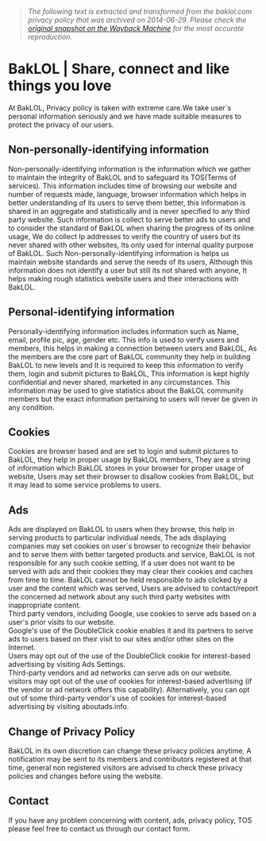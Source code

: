 > *The following text is extracted and transformed from the baklol.com privacy policy that was archived on 2014-06-29. Please check the [original snapshot on the Wayback Machine](https://web.archive.org/web/20140629120733id_/http%3A//baklol.com/privacy) for the most accurate reproduction.*

# BakLOL | Share, connect and like things you love

At BakLOL, Privacy policy is taken with extreme care.We take user`s personal information seriously and we have made suitable measures to protect the privacy of our users. 

## Non-personally-identifying information

Non-personally-identifying information is the information which we gather to maintain the integrity of BakLOL and to safeguard its TOS(Terms of services). This information includes time of browsing our website and number of requests made, language, browser information which helps in better understanding of its users to serve them better, this information is shared in an aggregate and statistically and is never specified to any third party website. Such information is collect to serve better ads to users and to consider the standard of BakLOL when sharing the progress of its online usage, We do collect Ip addresses to verify the country of users but its never shared with other websites, Its only used for internal quality purpose of BakLOL. Such Non-personally-identifying information is helps us maintain website standards and serve the needs of its users, Although this information does not identify a user but still its not shared with anyone, It helps making rough statistics website users and their interactions with BakLOL. 

## Personal-identifying information

Personally-identifying information includes information such as Name, email, profile pic, age, gender etc. This info is used to verify users and members, this helps in making a connection between users and BakLOL, As the members are the core part of BakLOL community they help in building BakLOL to new levels and It is required to keep this information to verify them, login and submit pictures to BakLOL, This information is kept highly confidential and never shared, marketed in any circumstances. This information may be used to give statistics about the BakLOL community members but the exact information pertaining to users will never be given in any condition. 

## Cookies

Cookies are browser based and are set to login and submit pictures to BakLOL, they help in proper usage by BakLOL members, They are a string of information which BakLOL stores in your browser for proper usage of website, Users may set their browser to disallow cookies from BakLOL, but it may lead to some service problems to users. 

## Ads

Ads are displayed on BakLOL to users when they browse, this help in serving products to particular individual needs, The ads displaying companies may set cookies on user`s browser to recognize their behavior and to serve them with better targeted products and service, BakLOL is not responsible for any such cookie setting, If a user does not want to be served with ads and their cookies they may clear their cookies and caches from time to time. BakLOL cannot be held responsible to ads clicked by a user and the content which was served, Users are advised to contact/report the concerned ad network about any such third party websites with inappropriate content.  
Third party vendors, including Google, use cookies to serve ads based on a user's prior visits to our website.  
Google's use of the DoubleClick cookie enables it and its partners to serve ads to users based on their visit to our sites and/or other sites on the Internet.  
Users may opt out of the use of the DoubleClick cookie for interest-based advertising by visiting Ads Settings.  
Third-party vendors and ad networks can serve ads on our website.  
visitors may opt out of the use of cookies for interest-based advertising (if the vendor or ad network offers this capability). Alternatively, you can opt out of some third-party vendor's use of cookies for interest-based advertising by visiting aboutads.info. 

## Change of Privacy Policy

BakLOL in its own discretion can change these privacy policies anytime, A notification may be sent to its members and contributors registered at that time, general non registered visitors are advised to check these privacy policies and changes before using the website. 

## Contact

If you have any problem concerning with content, ads, privacy policy, TOS please feel free to contact us through our contact form.
